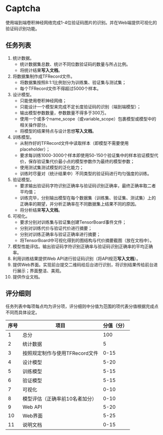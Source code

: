 # Captcha
使用端到端卷积神经网络完成1-4位验证码图片的识别。并在Web端提供可视化的验证码识别功能。
## 任务列表
1. 统计数据。
   * 统计数据集总数、统计不同位数验证码的数量与所占比例。
   * 将统计结果**写入文档**。
2. 将数据集制作成TFRecord文件。
   * 将数据集按照8:1:1比例划分为训练集、验证集与测试集；
   * 每个TFRecord文件不得超过5000个样本。
3. 设计模型。
   * 只能使用卷积神经网络；
   * 只能设计一个模型来完成不定长度验证码的识别（端到端模型）；
   * 输出模型参数数量，参数数量不得多于300万。
   * 使用一个或多个name_scope（或variable_scope）包裹模型或模型中的相关操作部分。
   * 将模型的结果特点与设计思想**写入文档**。
4. 训练模型。
   * 从制作好的TFRecord文件中读取样本（即模型不需要使用placeholder）；
   * 要求每训练1000-3000个样本即使用50-150个验证集中的样本验证模型代价，保存验证集代价最小点的模型参数作为最终的模型参数；
   * 使用测试集测试模型的泛化能力；
   * 训练时尽量对（统计结果中）不同类型的验证码进行均匀强度的训练。
5. 验证模型。
   * 要求输出验证码字符识别正确率与验证码识别正确率，最终正确率取二者平均值；
   * 训练完毕，分别输出模型在每个数据集（训练集、验证集、测试集）上的正确率的期望，并分析正确率在不同数据集上结果不同的原因。
   * 将分析结果**写入文档**。
6. 可视化。
   * 要求分别对训练集与验证集创建TensorBoard事件文件；
   * 分别对训练代价与验证代价进行摘要；
   * 分别对训练正确率与验证正确率进行摘要；
   * 将TensorBoard中可视化得到的图结构与代价摘要截图（放在文档中）。
7. 模型性能评估。输出验证码字符识别正确率与验证码识别正确率的平均正确率。
8. 利用训练结果提供Web API进行验证码识别（将API规范**写入文档**）。
9. 提供Web界面。实现前台提交二维码给后台进行识别，将识别结果传给前台进行展示；界面整洁、美观。
10. 提供作业文档。


## 评分细则

任务列表中每项每点均为评分项，评分细则中分值为范围的项代表分值根据完成点不同而具体设定。

| 序号   | 项目                  | 分值（分） |
| ---- | ------------------- | ----- |
| 1    | 总分                  | 100   |
| 2    | 统计数据                | 5     |
| 3    | 按照规定制作与使用TFRecord文件 | 0-15  |
| 4    | 设计模型                | 5-20  |
| 5    | 训练模型                | 5-15  |
| 6    | 验证模型                | 5-15  |
| 7    | 可视化                 | 0-10  |
| 8    | 模型评估（正确率前10名者加分）    | 0-10  |
| 9    | Web API             | 5-20  |
| 10   | Web界面               | 5-25  |
| 11   | 说明文档                | 0-15  |

